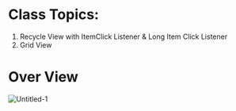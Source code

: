 # Class Topics:
01. Recycle View with ItemClick Listener & Long Item Click Listener
02. Grid View

# Over View
![Untitled-1](https://user-images.githubusercontent.com/48696824/114313956-82bfe080-9b1a-11eb-9719-153603217a55.jpg)
 
